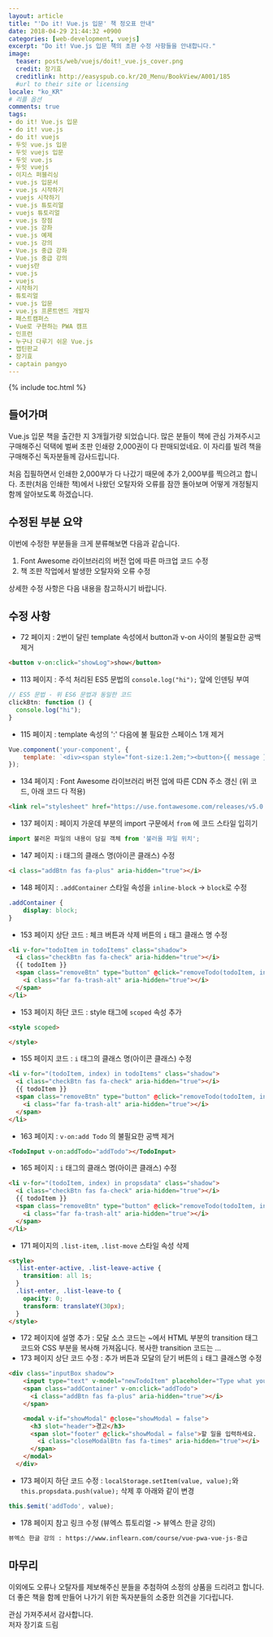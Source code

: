 ```yaml
---
layout: article
title: "'Do it! Vue.js 입문' 책 정오표 안내"
date: 2018-04-29 21:44:32 +0900
categories: [web-development, vuejs]
excerpt: "Do it! Vue.js 입문 책의 초판 수정 사항들을 안내합니다."
image:
  teaser: posts/web/vuejs/doit!_vue.js_cover.png
  credit: 장기효
  creditlink: http://easyspub.co.kr/20_Menu/BookView/A001/185
  #url to their site or licensing
locale: "ko_KR"
# 리플 옵션
comments: true
tags:
- do it! Vue.js 입문
- do it! vue.js
- do it! vuejs
- 두잇 vue.js 입문
- 두잇 vuejs 입문
- 두잇 vue.js
- 두잇 vuejs
- 이지스 퍼블리싱
- vue.js 입문서
- vue.js 시작하기
- vuejs 시작하기
- vue.js 튜토리얼
- vuejs 튜토리얼
- vue.js 장점
- vue.js 강좌
- vue.js 예제
- vue.js 강의
- Vue.js 중급 강좌
- Vue.js 중급 강의
- vuejs란
- vue.js
- vuejs
- 시작하기
- 튜토리얼
- vue.js 입문
- vue.js 프론트엔드 개발자
- 패스트캠퍼스
- Vue로 구현하는 PWA 캠프
- 인프런
- 누구나 다루기 쉬운 Vue.js
- 캡틴판교
- 장기효
- captain pangyo
---
```

{% include toc.html %}

## 들어가며
Vue.js 입문 책을 출간한 지 3개월가량 되었습니다. 많은 분들이 책에 관심 가져주시고 구매해주신 덕택에 벌써 초판 인쇄량 2,000권이 다 판매되었네요. 이 자리를 빌려 책을 구매해주신 독자분들께 감사드립니다.

처음 집필하면서 인쇄한 2,000부가 다 나갔기 때문에 추가 2,000부를 찍으려고 합니다. 초판(처음 인쇄한 책)에서 나왔던 오탈자와 오류를 잠깐 돌아보며 어떻게 개정될지 함께 알아보도록 하겠습니다.

## 수정된 부분 요약
이번에 수정한 부분들을 크게 분류해보면 다음과 같습니다.

1. Font Awesome 라이브러리의 버전 업에 따른 마크업 코드 수정
2. 책 조판 작업에서 발생한 오탈자와 오류 수정

상세한 수정 사항은 다음 내용을 참고하시기 바랍니다.

## 수정 사항

- 72 페이지 : 2번이 달린 template 속성에서 button과 v-on 사이의 불필요한 공백 제거

```html
<button v-on:click="showLog">show</button>
```

- 113 페이지 : 주석 처리된 ES5 문법의 `console.log("hi");` 앞에 인덴팅 부여

```js
// ES5 문법 - 위 ES6 문법과 동일한 코드
clickBtn: function () {
  console.log("hi");
}
```

- 115 페이지 : template 속성의 ':' 다음에 불 필요한 스페이스 1개 제거

```js
Vue.component('your-component', {
	template: `<div><span style="font-size:1.2em;"><button>{{ message }}</button></span></div>`
});
```

- 134 페이지 : Font Awesome 라이브러리 버전 업에 따른 CDN 주소 갱신 (위 코드, 아래 코드 다 적용)

```html
<link rel="stylesheet" href="https://use.fontawesome.com/releases/v5.0.10/css/all.css">
```

- 137 페이지 : 페이지 가운데 부분의 import 구문에서 `from` 에 코드 스타일 입히기

```js
import 불러온 파일의 내용이 담길 객체 from '불러올 파일 위치';
```

- 147 페이지 : i 태그의 클래스 명(아이콘 클래스) 수정

```html
<i class="addBtn fas fa-plus" aria-hidden="true"></i>
```

- 148 페이지 : `.addContainer` 스타일 속성을 `inline-block` -> `block`로 수정

```css
.addContainer {
	display: block;
}
```

- 153 페이지 상단 코드 : 체크 버튼과 삭제 버튼의 `i` 태그 클래스 명 수정

```html
<li v-for="todoItem in todoItems" class="shadow">
  <i class="checkBtn fas fa-check" aria-hidden="true"></i>
  {{ todoItem }}
  <span class="removeBtn" type="button" @click="removeTodo(todoItem, index)">
    <i class="far fa-trash-alt" aria-hidden="true"></i>
  </span>
</li>
```

- 153 페이지 하단 코드 : style 태그에 `scoped` 속성 추가

```html
<style scoped>

</style>
```

- 155 페이지 코드 : `i` 태그의 클래스 명(아이콘 클래스) 수정

```html
<li v-for="(todoItem, index) in todoItems" class="shadow">
  <i class="checkBtn fas fa-check" aria-hidden="true"></i>
  {{ todoItem }}
  <span class="removeBtn" type="button" @click="removeTodo(todoItem, index)">
    <i class="far fa-trash-alt" aria-hidden="true"></i>
  </span>
</li>
```

- 163 페이지 : `v-on:add Todo` 의 불필요한 공백 제거

```html
<TodoInput v-on:addTodo="addTodo"></TodoInput>
```

- 165 페이지 : `i` 태그의 클래스 명(아이콘 클래스) 수정

```html
<li v-for="(todoItem, index) in propsdata" class="shadow">
  <i class="checkBtn fas fa-check" aria-hidden="true"></i>
  {{ todoItem }}
  <span class="removeBtn" type="button" @click="removeTodo(todoItem, index)">
    <i class="far fa-trash-alt" aria-hidden="true"></i>
  </span>
</li>
```

- 171 페이지의 `.list-item`, `.list-move` 스타일 속성 삭제

```html
<style>
  .list-enter-active, .list-leave-active {
    transition: all 1s;
  }
  .list-enter, .list-leave-to {
    opacity: 0;
    transform: translateY(30px);
  }
</style>
```

- 172 페이지에 설명 추가 : 모달 소스 코드는 ~에서 HTML 부분의 transition 태그 코드와 CSS 부분을 복사해 가져옵니다. 복사한 transition 코드는 ...
- 173 페이지 상단 코드 수정 : 추가 버튼과 모달의 닫기 버튼의 `i` 태그 클래스명 수정

```html
<div class="inputBox shadow">
    <input type="text" v-model="newTodoItem" placeholder="Type what you have to do" v-on:keyup.enter="addTodo">
    <span class="addContainer" v-on:click="addTodo">
      <i class="addBtn fas fa-plus" aria-hidden="true"></i>
    </span>

    <modal v-if="showModal" @close="showModal = false">
      <h3 slot="header">경고</h3>
      <span slot="footer" @click="showModal = false">할 일을 입력하세요.
        <i class="closeModalBtn fas fa-times" aria-hidden="true"></i>
      </span>
    </modal>
  </div>
```

- 173 페이지 하단 코드 수정 : `localStorage.setItem(value, value);`와 `this.propsdata.push(value);` 삭제 후 아래와 같이 변경

```js
this.$emit('addTodo', value);
```

- 178 페이지 참고 링크 수정 (뷰엑스 튜토리얼 -> 뷰엑스 한글 강의)

```html
뷰엑스 한글 강의 : https://www.inflearn.com/course/vue-pwa-vue-js-중급
```

## 마무리
이외에도 오류나 오탈자를 제보해주신 분들을 추첨하여 소정의 상품을 드리려고 합니다.
더 좋은 책을 함께 만들어 나가기 위한 독자분들의 소중한 의견을 기다립니다.

관심 가져주셔서 감사합니다. <br>
저자 장기효 드림

